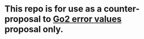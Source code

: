 # This repo is for use as a counter-proposal to [Go2 error values](https://github.com/golang/go/issues/29934) proposal only.